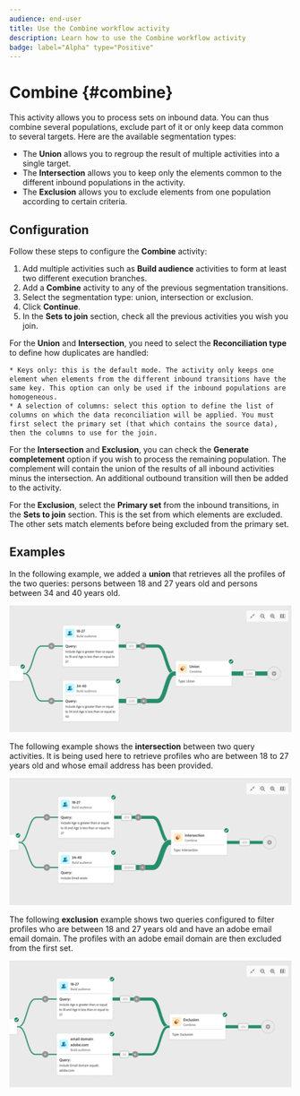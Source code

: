 ```yaml
---
audience: end-user
title: Use the Combine workflow activity
description: Learn how to use the Combine workflow activity
badge: label="Alpha" type="Positive"
---
```


# Combine {#combine}

This activity allows you to process sets on inbound data. You can thus combine several populations, exclude part of it or only keep data common to several targets. Here are the available segmentation types:

<!--
The **Combine** activity can be placed after any other activity, but not at the beginning of the workflow. Any activity can be placed after the **Combine**.
-->

* The **Union** allows you to regroup the result of multiple activities into a single target.
* The **Intersection** allows you to keep only the elements common to the different inbound populations in the activity.
* The **Exclusion** allows you to exclude elements from one population according to certain criteria. 

## Configuration

Follow these steps to configure the **Combine** activity:

1. Add multiple activities such as **Build audience** activities to form at least two different execution branches.
1. Add a **Combine** activity to any of the previous segmentation transitions.
1. Select the segmentation type: union, intersection or exclusion.
1. Click **Continue**.
1. In the **Sets to join** section, check all the previous activities you wish you join. 

For the **Union** and **Intersection**, you need to select the **Reconciliation type** to define how duplicates are handled:

    * Keys only: this is the default mode. The activity only keeps one element when elements from the different inbound transitions have the same key. This option can only be used if the inbound populations are homogeneous.
    * A selection of columns: select this option to define the list of columns on which the data reconciliation will be applied. You must first select the primary set (that which contains the source data), then the columns to use for the join.

For the **Intersection** and **Exclusion**, you can check the **Generate completement** option if you wish to process the remaining population. The complement will contain the union of the results of all inbound activities minus the intersection. An additional outbound transition will then be added to the activity.

For the **Exclusion**, select the **Primary set** from the inbound transitions, in the **Sets to join** section. This is the set from which elements are excluded. The other sets match elements before being excluded from the primary set.

## Examples

In the following example, we added a **union** that retrieves all the profiles of the two queries: persons between 18 and 27 years old and persons between 34 and 40 years old.

![](../assets/workflow-union-example.png)

The following example shows the **intersection** between two query activities. It is being used here to retrieve profiles who are between 18 to 27 years old and whose email address has been provided.

![](../assets/workflow-intersection-example.png)

The following **exclusion** example shows two queries configured to filter profiles who are between 18 and 27 years old and have an adobe email email domain. The profiles with an adobe email domain are then excluded from the first set. 

![](../assets/workflow-exclusion-example.png)





